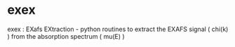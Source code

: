 exex
====

exex : EXafs EXtraction - python routines to extract the EXAFS signal ( chi(k) ) from the absorption spectrum ( mu(E) )
